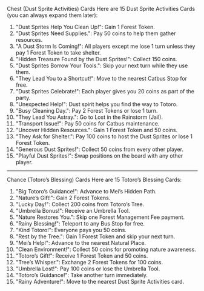 Chest (Dust Sprite Activities) Cards
Here are 15 Dust Sprite Activities Cards (you can always expand them later):
1.	"Dust Sprites Help You Clean Up!": Gain 1 Forest Token.
2.	"Dust Sprites Need Supplies.": Pay 50 coins to help them gather resources.
3.	"A Dust Storm Is Coming!": All players except me lose 1 turn unless they pay 1 Forest Token to take shelter.
4.	"Hidden Treasure Found by the Dust Sprites!": Collect 150 coins.
5.	"Dust Sprites Borrow Your Tools.": Skip your next turn while they use them.
6.	"They Lead You to a Shortcut!": Move to the nearest Catbus Stop for free.
7.	"Dust Sprites Celebrate!": Each player gives you 20 coins as part of the party.
8.	"Unexpected Help!": Dust spirit helps you find the way to Totoro.
9.	"Busy Cleaning Day.": Pay 2 Forest Tokens or lose 1 turn.
10.	"They Lead You Astray.": Go to Lost in the Rainstorm (Jail).
11.	"Transport Issue!": Pay 50 coins for Catbus maintenance.
12.	"Uncover Hidden Resources.": Gain 1 Forest Token and 50 coins.
13.	"They Ask for Shelter.": Pay 100 coins to host the Dust Sprites or lose 1 Forest Token.
14.	"Generous Dust Sprites!": Collect 50 coins from every other player.
15.	"Playful Dust Sprites!": Swap positions on the board with any other player.
________________________________________
Chance (Totoro’s Blessing) Cards
Here are 15 Totoro’s Blessing Cards:
1.	"Big Totoro’s Guidance!": Advance to Mei’s Hidden Path.
2.	"Nature’s Gift!": Gain 2 Forest Tokens.
3.	"Lucky Day!": Collect 200 coins from Totoro’s Tree.
4.	"Umbrella Bonus!": Receive an Umbrella Tool.
5.	"Nature Restores You.": Skip one Forest Management Fee payment.
6.	"Rainy Blessing!": Teleport to any Bus Stop for free.
7.	"Kind Totoro!": Everyone pays you 50 coins.
8.	"Rest by the Tree.": Gain 1 Forest Token and skip your next turn.
9.	"Mei’s Help!": Advance to the nearest Natural Place.
10.	"Clean Environment!": Collect 50 coins for promoting nature awareness.
11.	"Totoro’s Gift!": Receive 1 Forest Token and 50 coins.
12.	"Tree’s Whisper.": Exchange 2 Forest Tokens for 100 coins.
13.	"Umbrella Lost!": Pay 100 coins or lose the Umbrella Tool.
14.	"Totoro’s Guidance!": Take another turn immediately.
15.	"Rainy Adventure!": Move to the nearest Dust Sprite Activities card.


